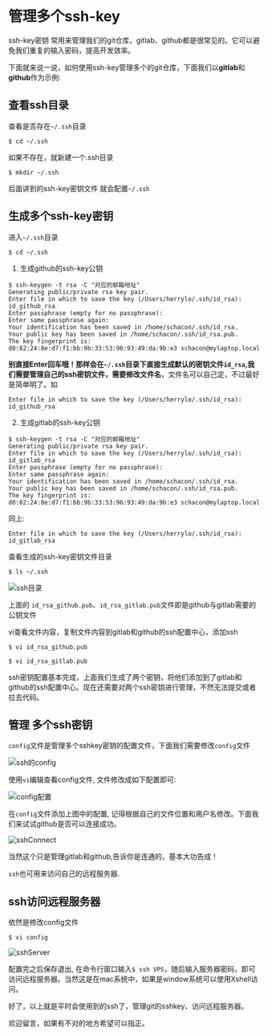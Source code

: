 # 管理多个ssh-key

ssh-key密钥 常用来管理我们的git仓库，gitlab、github都是很常见的。它可以避免我们重复的输入密码，提高开发效率。

下面就来说一说，如何使用ssh-key管理多个的git仓库，下面我们以**gitlab**和**github**作为示例:

## 查看ssh目录

查看是否存在```~/.ssh```目录
```
$ cd ~/.ssh
```
如果不存在，就新建一个.ssh目录
```
$ mkdir ~/.ssh
```

后面讲到的ssh-key密钥文件 就会配置```~/.ssh```

## 生成多个ssh-key密钥

进入```~/.ssh```目录
```
$ cd ~/.ssh
```

1. 生成github的ssh-key公钥

```
$ ssh-keygen -t rsa -C "对应的邮箱地址"
Generating public/private rsa key pair.
Enter file in which to save the key (/Users/herrylo/.ssh/id_rsa): id_github_rsa
Enter passphrase (empty for no passphrase):
Enter same passphrase again:
Your identification has been saved in /home/schacon/.ssh/id_rsa.
Your public key has been saved in /home/schacon/.ssh/id_rsa.pub.
The key fingerprint is:
d0:82:24:8e:d7:f1:bb:9b:33:53:96:93:49:da:9b:e3 schacon@mylaptop.local
```

**别直接Enter回车哦！那样会在```~/.ssh```目录下直接生成默认的密钥文件```id_rsa```,我们需要管理自己的ssh密钥文件，需要修改文件名**，文件名可以自己定，不过最好是简单明了。如
```
Enter file in which to save the key (/Users/herrylo/.ssh/id_rsa): id_github_rsa
```

2. 生成gitlab的ssh-key公钥
```
$ ssh-keygen -t rsa -C "对应的邮箱地址"
Generating public/private rsa key pair.
Enter file in which to save the key (/Users/herrylo/.ssh/id_rsa): id_gitlab_rsa
Enter passphrase (empty for no passphrase):
Enter same passphrase again:
Your identification has been saved in /home/schacon/.ssh/id_rsa.
Your public key has been saved in /home/schacon/.ssh/id_rsa.pub.
The key fingerprint is:
d0:82:24:8e:d7:f1:bb:9b:33:53:96:93:49:da:9b:e3 schacon@mylaptop.local
```

同上:
```
Enter file in which to save the key (/Users/herrylo/.ssh/id_rsa): id_gitlab_rsa
```

查看生成的ssh-key密钥文件目录
```
$ ls ~/.ssh 
```
![ssh目录](https://raw.githubusercontent.com/HerryLo/Record/master/Img/sshDir.png)

上面的 ```id_rsa_github.pub```、```id_rsa_gitlab.pub```文件即是github与gitlab需要的公钥文件

vi查看文件内容，复制文件内容到gitlab和github的ssh配置中心，添加ssh
```
$ vi id_rsa_github.pub

$ vi id_rsa_gitlab.pub
```

ssh密钥配置基本完成，上面我们生成了两个密钥，将他们添加到了gitlab和github的ssh配置中心。现在还需要对两个ssh密钥进行管理，不然无法提交或者拉去代码。

## 管理 多个ssh密钥

```config```文件是管理多个sshkey密钥的配置文件，下面我们需要修改```config```文件

![ssh的config](https://raw.githubusercontent.com/HerryLo/Record/master/Img/sshConfig.png)

使用```vi```编辑查看config文件, 文件修改成如下配置即可:

![config配置](https://raw.githubusercontent.com/HerryLo/Record/master/Img/configSsh.png)

在```config```文件添加上图中的配置, 记得根据自己的文件位置和用户名修改。下面我们来试试github是否可以连接成功。

![sshConnect](https://raw.githubusercontent.com/HerryLo/Record/master/Img/sshConnect.png)

当然这个只是管理gitlab和github,告诉你是连通的，基本大功告成！

```ssh```也可用来访问自己的远程服务器.

## ssh访问远程服务器

依然是修改config文件
```
$ vi config
```
![sshServer](https://raw.githubusercontent.com/HerryLo/Record/master/Img/sshServer.png)

配置完之后保存退出, 在命令行窗口输入```$ ssh VPS```，随后输入服务器密码，即可访问远程服务器。当然这是在mac系统中，如果是window系统可以使用Xshell访问。

好了，以上就是平时会使用到的ssh了，管理git的sshkey、访问远程服务器。

欢迎留言，如果有不对的地方希望可以指正。


